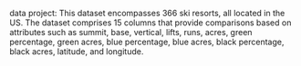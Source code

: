 data project:
This dataset encompasses 366 ski resorts, all located in the US. The dataset comprises 15 columns that provide comparisons based on attributes such as summit, base, vertical, lifts, runs, acres, green percentage, green acres, blue percentage, blue acres, black percentage, black acres, latitude, and longitude. 